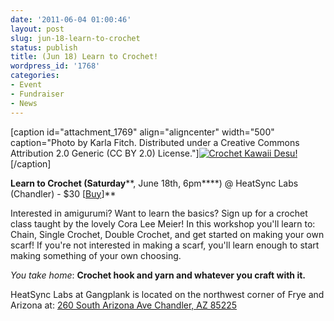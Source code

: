 ```yaml
---
date: '2011-06-04 01:00:46'
layout: post
slug: jun-18-learn-to-crochet
status: publish
title: (Jun 18) Learn to Crochet!
wordpress_id: '1768'
categories:
- Event
- Fundraiser
- News
---
```


[caption id="attachment_1769" align="aligncenter" width="500" caption="Photo by Karla Fitch. Distributed under a Creative Commons Attribution 2.0 Generic (CC BY 2.0) License."][![Crochet Kawaii Desu!](http://www.heatsynclabs.org/wp-content/uploads/2011/06/4060703242_6edfc3a465.jpg)](http://www.flickr.com/photos/37539972@N06/4060703242/in/faves-25968780@N03/)[/caption]

**Learn to Crochet (Saturday****, June 18th, 6pm****) @ HeatSync Labs (Chandler) - $30 [[Buy](http://www.heatsynclabs.org/store/classes/)]**

Interested in amigurumi? Want to learn the basics? Sign up for a crochet class taught by the lovely Cora Lee Meier!  In this workshop you'll learn to: Chain, Single Crochet, Double Crochet, and get started on making your own scarf! If you're not interested in making a scarf, you'll learn enough to start making something of your own choosing.

_You take home_: **Crochet hook and yarn and whatever you craft with it.**

HeatSync Labs at Gangplank is located on the northwest corner of Frye and Arizona at:
[260 South Arizona Ave
Chandler, AZ 85225](http://maps.google.com/maps?f=q&source=s_q&hl=en&geocode=&q=260+south+arizona+avenue+chandler+az&sll=33.30078,-111.840713&sspn=0.008035,0.010021&ie=UTF8&hq=&hnear=260+S+Arizona+Ave,+Chandler,+Maricopa,+Arizona+85225&ll=33.299615,-111.841915&spn=0.008035,0.010021&z=16)
